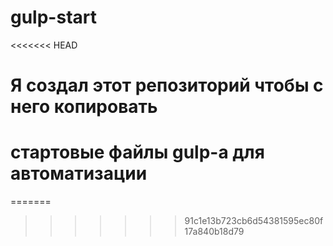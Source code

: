# gulp-start
<<<<<<< HEAD

# Я создал этот репозиторий чтобы с него копировать

# стартовые файлы gulp-а для автоматизации
=======
>>>>>>> 91c1e13b723cb6d54381595ec80f17a840b18d79
